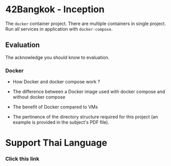 # 42Bangkok - Inception

The `docker` container project. There are multiple containers in single project. Run all services in application with `docker-compose`.

## Evaluation
The acknowledge you should know to evaluation.

### Docker
- How Docker and docker compose work ?

- The difference between a Docker image used with docker compose and without docker compose

- The benefit of Docker compared to VMs

- The pertinence of the directory structure required for this project (an example is provided in the
subject's PDF file).

# Support Thai Language
### Click this link 
